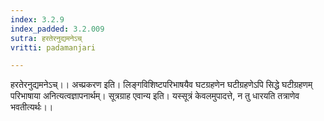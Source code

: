 ```yaml
---
index: 3.2.9
index_padded: 3.2.009
sutra: हरतेरनुद्यमनेऽच्
vritti: padamanjari

---
```

हरतेरनुद्यमनेऽच्।। अच्प्रकरण इति। लिङ्गविशिष्टपरिभाषयैव घटग्रहणेन घटीग्रहणेऽपि सिद्धे घटीग्रहणम् परिभाषाया अनित्यत्वज्ञापनार्थम्। सूत्रग्राह एवान्य इति। यस्सूत्रं केवलमुपादत्ते, न तु धारयति तत्राणेव भवतीत्यर्थः।।